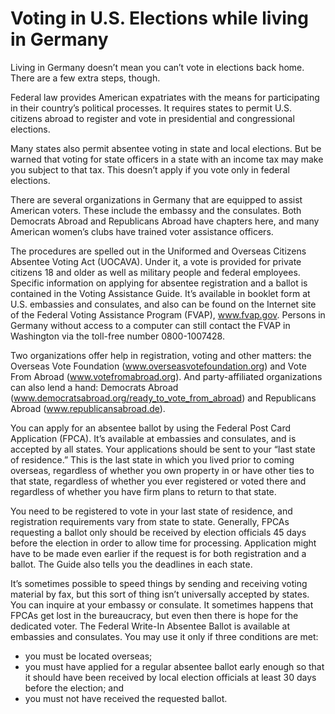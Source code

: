 # Voting in U.S. Elections while living in Germany

Living in Germany doesn’t mean you can’t vote in elections back home. There are a few extra steps, though.

Federal law provides American expatriates with the means for participating in their country’s political processes. It requires states to permit U.S. citizens abroad to register and vote in presidential and congressional elections.

Many states also permit absentee voting in state and local elections. But be warned that voting for state officers in a state with an income tax may make you subject to that tax. This doesn’t apply if you vote only in federal elections.

There are several organizations in Germany that are equipped to assist American voters. These include the embassy and the consulates. Both Democrats Abroad and Republicans Abroad have chapters here, and many American women’s clubs have trained voter assistance officers.

The procedures are spelled out in the Uniformed and Overseas Citizens Absentee Voting Act (UOCAVA). Under it, a vote is provided for private citizens 18 and older as well as military people and federal employees. Specific information on applying for absentee registration and a ballot is contained in the Voting Assistance Guide. It’s available in booklet form at U.S. embassies and consulates, and also can be found on the Internet site of the Federal Voting Assistance Program (FVAP), www.fvap.gov. Persons in Germany without access to a computer can still contact the FVAP in Washington via the toll-free number 0800-1007428.

Two organizations offer help in registration, voting and other matters: the Overseas Vote Foundation (www.overseasvotefoundation.org) and Vote From Abroad (www.votefromabroad.org). And party-affiliated organizations can also lend a hand: Democrats Abroad (www.democratsabroad.org/ready_to_vote_from_abroad) and Republicans Abroad (www.republicansabroad.de).

You can apply for an absentee ballot by using the Federal Post Card Application (FPCA). It’s available at embassies and consulates, and is accepted by all states. Your applications should be sent to your “last state of residence.” This is the last state in which you lived prior to coming overseas, regardless of whether you own property in or have other ties to that state, regardless of whether you ever registered or voted there and regardless of whether you have firm plans to return to that state.

You need to be registered to vote in your last state of residence, and registration requirements vary from state to state. Generally, FPCAs requesting a ballot only should be received by election officials 45 days before the election in order to allow time for processing. Application might have to be made even earlier if the request is for both registration and a ballot. The Guide also tells you the deadlines in each state.

It’s sometimes possible to speed things by sending and receiving voting material by fax, but this sort of thing isn’t universally accepted by states. You can inquire at your embassy or consulate. It sometimes happens that FPCAs get lost in the bureaucracy, but even then there is hope for the dedicated voter. The Federal Write-In Absentee Ballot is available at embassies and consulates. You may use it only if three conditions are met:

- you must be located overseas;
- you must have applied for a regular absentee ballot early enough so that it should have been received by local election officials at least 30 days before the election; and
- you must not have received the requested ballot.